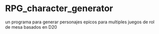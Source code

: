 # RPG_character_generator
un programa para generar personajes epicos para multiples juegos de rol de mesa basados en D20
